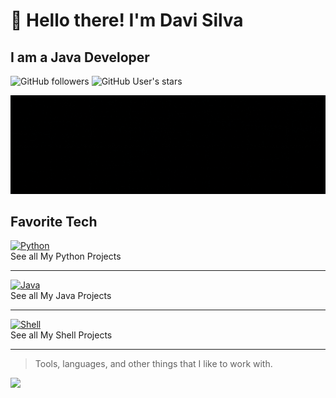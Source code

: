 # :wave: Hello there! I'm Davi Silva
## I am a Java Developer</h3>


![GitHub followers](https://img.shields.io/github/followers/dedicadotech?style=plastic&color=red)
![GitHub User's stars](https://img.shields.io/github/stars/dedicadotech?affiliations=OWNER&style=plastic&color=red)

</a>
<img src="img/DedicadoTech.gif"/>


<h2 align="left" id="dedicadotech">Favorite Tech</h2>


[![Python](https://img.icons8.com/color/48/000000/python.png)](https://github.com/search?q=language%3APython+user%3ADedicadoTech&type=repositories)
<br>
See all My Python Projects

---

[![Java](https://img.icons8.com/color/48/000000/java-coffee-cup-logo.png)](https://github.com/search?q=language%3AJava+user%3ADedicadoTech&type=repositories)
<br>
See all My Java Projects

---

[![Shell](https://img.icons8.com/plasticine/48/000000/console.png)](https://github.com/search?q=language%3AShell+user%3ADedicadoTech&type=repositories)
<br>
See all My Shell Projects

---



> Tools, languages, and other things that I like to work with.
 
  <img height="200" src="https://github-readme-stats.vercel.app/api/top-langs/?username=dedicadotech&theme=monokai&show_icons=true" />
</p>
 </td>
  </tr>
 
</table>


